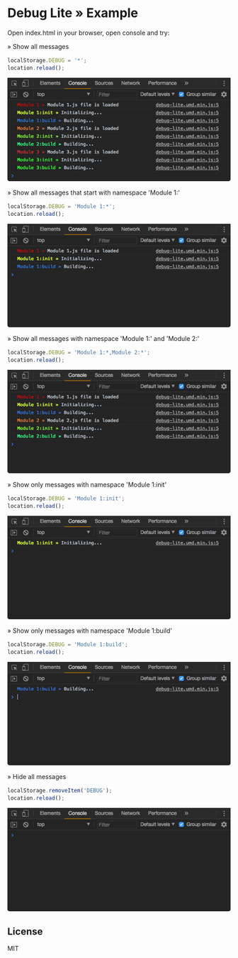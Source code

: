 # Debug Lite » Example

Open index.html in your browser, open console and try:

» Show all messages
```js
localStorage.DEBUG = '*';
location.reload();
```
![Show all messages](../screenshots/screenshot1.png)

» Show all messages that start with namespace 'Module 1:'
```js
localStorage.DEBUG = 'Module 1:*';
location.reload();
```
![Show all messages that start with namespace 'Module 1:'](../screenshots/screenshot2.png)

» Show all messages with namespace 'Module 1:' and 'Module 2:'
```js
localStorage.DEBUG = 'Module 1:*,Module 2:*';
location.reload();
```
![Show all messages with namespace 'Module 1:' and 'Module 2:'](../screenshots/screenshot3.png)

» Show only messages with namespace 'Module 1:init'
```js
localStorage.DEBUG = 'Module 1:init';
location.reload();
```
![Show only messages with namespace 'Module 1:init'](../screenshots/screenshot4.png)

» Show only messages with namespace 'Module 1:build'
```js
localStorage.DEBUG = 'Module 1:build';
location.reload();
```
![Show only messages with namespace 'Module 1:build'](../screenshots/screenshot5.png)

» Hide all messages
```js
localStorage.removeItem('DEBUG');
location.reload();
```
![Hide all messages'](../screenshots/screenshot6.png)


## License

MIT